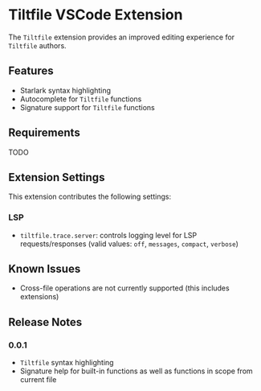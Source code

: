 # Tiltfile VSCode Extension

The `Tiltfile` extension provides an improved editing experience for `Tiltfile` authors.

## Features

- Starlark syntax highlighting
- Autocomplete for `Tiltfile` functions
- Signature support for `Tiltfile` functions

## Requirements

TODO

## Extension Settings

This extension contributes the following settings:

### LSP

* `tiltfile.trace.server`: controls logging level for LSP requests/responses (valid values: `off`, `messages`, `compact`, `verbose`)

## Known Issues

* Cross-file operations are not currently supported (this includes extensions)

## Release Notes

### 0.0.1

* `Tiltfile` syntax highlighting
* Signature help for built-in functions as well as functions in scope from current file
